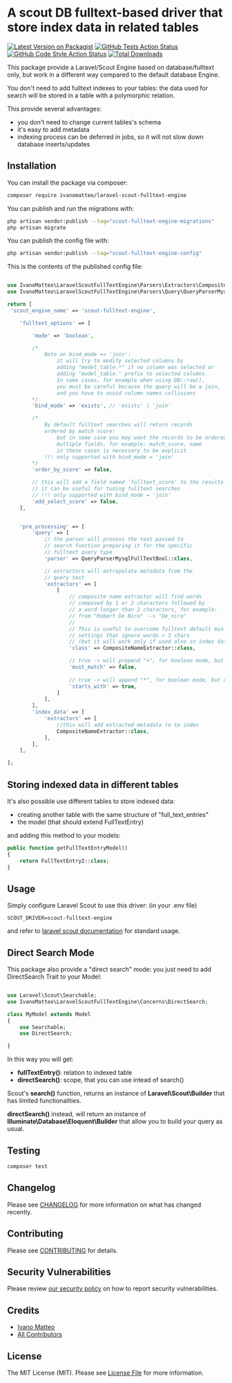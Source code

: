 # A scout DB fulltext-based driver that store index data in related tables

[![Latest Version on Packagist](https://img.shields.io/packagist/v/ivanomatteo/laravel-scout-fulltext-engine.svg?style=flat-square)](https://packagist.org/packages/ivanomatteo/laravel-scout-fulltext-engine)
[![GitHub Tests Action Status](https://img.shields.io/github/workflow/status/ivanomatteo/laravel-scout-fulltext-engine/run-tests?label=tests)](https://github.com/ivanomatteo/laravel-scout-fulltext-engine/actions?query=workflow%3Arun-tests+branch%3Amain)
[![GitHub Code Style Action Status](https://img.shields.io/github/workflow/status/ivanomatteo/laravel-scout-fulltext-engine/Check%20&%20fix%20styling?label=code%20style)](https://github.com/ivanomatteo/laravel-scout-fulltext-engine/actions?query=workflow%3A"Check+%26+fix+styling"+branch%3Amain)
[![Total Downloads](https://img.shields.io/packagist/dt/ivanomatteo/laravel-scout-fulltext-engine.svg?style=flat-square)](https://packagist.org/packages/ivanomatteo/laravel-scout-fulltext-engine)

This package provide a Laravel/Scout Engine based on database/fulltext only, but work in a different way compared to the default database Engine.

You don't need to add fulltext indexes to your tables: the data used for search will be stored in a table with a polymorphic relation.

This provide several advantages:

- you don't need to change current tables's schema
- it's easy to add metadata
- indexing process can be deferred in jobs, so it will not slow down database inserts/updates


## Installation

You can install the package via composer:

```bash
composer require ivanomatteo/laravel-scout-fulltext-engine
```

You can publish and run the migrations with:

```bash
php artisan vendor:publish --tag="scout-fulltext-engine-migrations"
php artisan migrate
```

You can publish the config file with:

```bash
php artisan vendor:publish --tag="scout-fulltext-engine-config"
```

This is the contents of the published config file:

```php

use IvanoMatteo\LaravelScoutFullTextEngine\Parsers\Extractors\CompositeNameExtractor;
use IvanoMatteo\LaravelScoutFullTextEngine\Parsers\Query\QueryParserMysqlFullTextBool;

return [
 'scout_engine_name' => 'scout-fulltext-engine',

    'fulltext_options' => [

        'mode' => 'boolean',

        /*
            Note on bind_mode == 'join': 
                it will try to modify selected columns by
                adding "model_table.*" if no column was selected or
                adding "model_table." prefix to selected columns.
                In some cases, for example when using DB::raw(), 
                you must be careful because the query will be a join, 
                and you have to avoid column names collisions
        */
        'bind_mode' => 'exists', // 'exists' | 'join'

        /* 
            By default fulltext searches will return records
            ordered by match score: 
                but in some case you may want the records to be ordered by 
                multiple fields, for example: match_score, name
                in these cases is necessary to be explicit
            !!! only supported with bind_mode = 'join' 
        */
        'order_by_score' => false,

        // this will add a field named 'fulltext_score' to the results.
        // it can be useful for tuning fulltext searches
        // !!! only supported with bind_mode = 'join'
        'add_select_score' => false,
    ],


    'pre_processing' => [
        'query' => [
            // the parser will process the text passed to 
            // search function preparing it for the specific 
            // fulltext query type
            'parser' => QueryParserMysqlFullTextBool::class,

            // extractors will extrapolate metadata from the 
            // query text 
            'extractors' => [
                [
                    // composite name extractor will find words
                    // composed by 1 or 2 characters followed by
                    // a word longer than 2 characters, for example:
                    // from "Robert De Niro" --> "De_niro"
                    //
                    // This is useful to overcome fulltext default min-length 
                    // settings that ignore words < 3 chars 
                    // (but it will work only if used also in index data section)
                    'class' => CompositeNameExtractor::class,

                    // true -> will prepend "+", for boolean mode, but depends by the parser class
                    'must_match' => false, 
                    
                    // true -> will append "*", for boolean mode, but depends by the parser class
                    'starts_with' => true, 
                ]
            ],
        ],
        'index_data' => [
            'extractors' => [
                //this will add extracted metadata to te index
                CompositeNameExtractor::class,
            ],
        ],
    ],

];
```

## Storing indexed data in different tables

It's also possible use different tables to store indexed data: 
- creating another table with the same structure of "full_text_entries"
- the model (that should extend FullTextEntry)

and adding this method to your models:

```php
public function getFullTextEntryModel()
{
    return FullTextEntry2::class;
}
```


## Usage

Simply configure Laravel Scout to use this driver:
(in your .env file)

```
SCOUT_DRIVER=scout-fulltext-engine
```

and refer to [laravel scout documentation](https://laravel.com/docs/scout) for standard usage.

## Direct Search Mode

This package also provide a "direct search" mode: 
you just need to add DirectSearch Trait to your Model:

```php

use Laravel\Scout\Searchable;
use IvanoMatteo\LaravelScoutFullTextEngine\Concerns\DirectSearch;

class MyModel extends Model
{
    use Searchable;
    use DirectSearch;

}

```

In this way you will get:
- **fullTextEntry()**: relation to indexed table
- **directSearch()**: scope, that you can use intead of search()

Scout's **search()** function, returns an instance of **Laravel\Scout\Builder** that has limited functionalities.

**directSearch()** instead, will return an instance of **Illuminate\Database\Eloquent\Builder** that allow you to build your query as usual.



## Testing

```bash
composer test
```

## Changelog

Please see [CHANGELOG](CHANGELOG.md) for more information on what has changed recently.

## Contributing

Please see [CONTRIBUTING](https://github.com/spatie/.github/blob/main/CONTRIBUTING.md) for details.

## Security Vulnerabilities

Please review [our security policy](../../security/policy) on how to report security vulnerabilities.

## Credits

- [Ivano Matteo](https://github.com/ivanomatteo)
- [All Contributors](../../contributors)

## License

The MIT License (MIT). Please see [License File](LICENSE.md) for more information.
